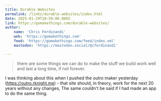 ```yaml
---
title: Durable Websites
permalink: /links/durable-websites/index.html
date: 2025-01-29T10:59:00.000Z
link: https://gomakethings.com/durable-websites/
author:
    name: 'Chris Ferdinandi'
    web: 'https://gomakethings.com'
    feed: 'https://gomakethings.com/feed/index.xml'
    mastodon: 'https://mastodon.social/@cferdinandi'

---
```


> there are some things we can do to make the stuff we build work well and last a long time, if not forever.

I was thinking about this when I pushed the outro maker yesterday (https://outro.rknight.me) - that site should, in theory, work for the next 20 years without any changes, The same couldn't be said if I had made an app to do the same thing.